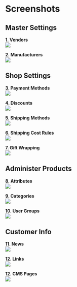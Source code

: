 # Screenshots #

## Master Settings ##

**1. Vendors**  
![](https://github.com/job963/jxExtAdmin/raw/master/docs/img/vendor.png)

**2. Manufacturers**  
![](https://github.com/job963/jxExtAdmin/raw/master/docs/img/manufacturer.png)

## Shop Settings ##

**3. Payment Methods**  
![](https://github.com/job963/jxExtAdmin/raw/master/docs/img/payment.png)

**4. Discounts**  
![](https://github.com/job963/jxExtAdmin/raw/master/docs/img/discount.png)

**5. Shipping Methods**  
![](https://github.com/job963/jxExtAdmin/raw/master/docs/img/deliveryset.png)

**6. Shipping Cost Rules**  
![](https://github.com/job963/jxExtAdmin/raw/master/docs/img/delivery.png)

**7. Gift Wrapping**  
![](https://github.com/job963/jxExtAdmin/raw/master/docs/img/wrapping.png)

## Administer Products ##

**8. Attributes**  
![](https://github.com/job963/jxExtAdmin/raw/master/docs/img/attribute.png)

**9. Categories**  
![](https://github.com/job963/jxExtAdmin/raw/master/docs/img/category_list1.png)

**10. User Groups**  
![](https://github.com/job963/jxExtAdmin/raw/master/docs/img/usergroup.png)

## Customer Info ##

**11. News**  
![](https://github.com/job963/jxExtAdmin/raw/master/docs/img/news.png)

**12. Links**  
![](https://github.com/job963/jxExtAdmin/raw/master/docs/img/links.png)

**12. CMS Pages**  
![](https://github.com/job963/jxExtAdmin/raw/master/docs/img/content.png)
